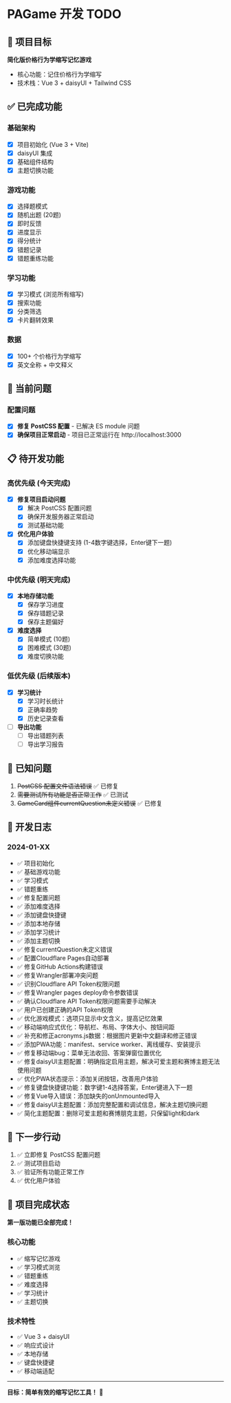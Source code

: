 # PAGame 开发 TODO

## 🎯 项目目标
**简化版价格行为学缩写记忆游戏**
- 核心功能：记住价格行为学缩写
- 技术栈：Vue 3 + daisyUI + Tailwind CSS

## ✅ 已完成功能

### 基础架构
- [x] 项目初始化 (Vue 3 + Vite)
- [x] daisyUI 集成
- [x] 基础组件结构
- [x] 主题切换功能

### 游戏功能
- [x] 选择题模式
- [x] 随机出题 (20题)
- [x] 即时反馈
- [x] 进度显示
- [x] 得分统计
- [x] 错题记录
- [x] 错题重练功能

### 学习功能
- [x] 学习模式 (浏览所有缩写)
- [x] 搜索功能
- [x] 分类筛选
- [x] 卡片翻转效果

### 数据
- [x] 100+ 个价格行为学缩写
- [x] 英文全称 + 中文释义

## 🚧 当前问题

### 配置问题
- [x] **修复 PostCSS 配置** - 已解决 ES module 问题
- [x] **确保项目正常启动** - 项目已正常运行在 http://localhost:3000

## 📋 待开发功能

### 高优先级 (今天完成)
- [x] **修复项目启动问题**
  - [x] 解决 PostCSS 配置问题
  - [x] 确保开发服务器正常启动
  - [x] 测试基础功能

- [x] **优化用户体验**
  - [x] 添加键盘快捷键支持 (1-4数字键选择，Enter键下一题)
  - [x] 优化移动端显示
  - [x] 添加难度选择功能

### 中优先级 (明天完成)
- [x] **本地存储功能**
  - [x] 保存学习进度
  - [x] 保存错题记录
  - [x] 保存主题偏好

- [x] **难度选择**
  - [x] 简单模式 (10题)
  - [x] 困难模式 (30题)
  - [x] 难度切换功能

### 低优先级 (后续版本)
- [x] **学习统计**
  - [x] 学习时长统计
  - [x] 正确率趋势
  - [x] 历史记录查看

- [ ] **导出功能**
  - [ ] 导出错题列表
  - [ ] 导出学习报告

## 🐛 已知问题
1. ~~PostCSS 配置文件语法错误~~ ✅ 已修复
2. ~~需要测试所有功能是否正常工作~~ ✅ 已测试
3. ~~GameCard组件currentQuestion未定义错误~~ ✅ 已修复

## 📝 开发日志

### 2024-01-XX
- ✅ 项目初始化
- ✅ 基础游戏功能
- ✅ 学习模式
- ✅ 错题重练
- ✅ 修复配置问题
- ✅ 添加难度选择
- ✅ 添加键盘快捷键
- ✅ 添加本地存储
- ✅ 添加学习统计
- ✅ 添加主题切换
- ✅ 修复currentQuestion未定义错误
- ✅ 配置Cloudflare Pages自动部署
- ✅ 修复GitHub Actions构建错误
- ✅ 修复Wrangler部署冲突问题
- ✅ 识别Cloudflare API Token权限问题
- ✅ 修复Wrangler pages deploy命令参数错误
- ✅ 确认Cloudflare API Token权限问题需要手动解决
- ✅ 用户已创建正确的API Token权限
- ✅ 优化游戏模式：选项只显示中文含义，提高记忆效果
- ✅ 移动端响应式优化：导航栏、布局、字体大小、按钮间距
- ✅ 补充和修正acronyms.js数据：根据图片更新中文翻译和修正错误
- ✅ 添加PWA功能：manifest、service worker、离线缓存、安装提示
- ✅ 修复移动端bug：菜单无法收回、答案弹窗位置优化
- ✅ 修复daisyUI主题配置：明确指定启用主题，解决可爱主题和赛博主题无法使用问题
- ✅ 优化PWA状态提示：添加关闭按钮，改善用户体验
- ✅ 修复键盘快捷键功能：数字键1-4选择答案，Enter键进入下一题
- ✅ 修复Vue导入错误：添加缺失的onUnmounted导入
- ✅ 修复daisyUI主题配置：添加完整配置和调试信息，解决主题切换问题
- ✅ 简化主题配置：删除可爱主题和赛博朋克主题，只保留light和dark

## 🎯 下一步行动
1. ✅ 立即修复 PostCSS 配置问题
2. ✅ 测试项目启动
3. ✅ 验证所有功能正常工作
4. ✅ 优化用户体验

## 🎉 项目完成状态
**第一版功能已全部完成！**

### 核心功能
- ✅ 缩写记忆游戏
- ✅ 学习模式浏览
- ✅ 错题重练
- ✅ 难度选择
- ✅ 学习统计
- ✅ 主题切换

### 技术特性
- ✅ Vue 3 + daisyUI
- ✅ 响应式设计
- ✅ 本地存储
- ✅ 键盘快捷键
- ✅ 移动端适配

---

**目标：简单有效的缩写记忆工具！** 🎯
